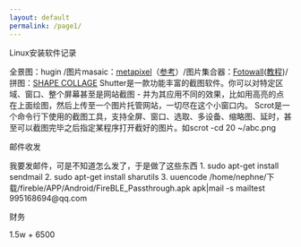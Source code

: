 ```yaml
---
layout: default
permalink: /page1/
---
```

<div class="well">

<p>Linux安装软件记录</p>
全景图：hugin /图片masaic：<a href="http://www.misterhowto.com/index.php?category=Computers&subcategory=Graphics&article=make_mosaic_with_metapixel">metapixel</a>（<a href="http://www.linuxdiyf.com/bbs/thread-193632-1-1.html">参考</a>）/图片集合器：<a href="http://www.enricoros.com/opensource/fotowall/">Fotowall</a>(<a href="http://www.enricoros.com/oldblog/tag/fotowall/">教程</a>)/拼图：<a href="http://www.shapecollage.com/">SHAPE COLLAGE</a>     
Shutter是一款功能丰富的截图软件。你可以对特定区域、窗口、整个屏幕甚至是网站截图 - 并为其应用不同的效果，比如用高亮的点在上面绘图，然后上传至一个图片托管网站，一切尽在这个小窗口内。     
Scrot是一个命令行下使用的截图工具，支持全屏、窗口、选取、多设备、缩略图、延时，甚至可以截图完毕之后指定某程序打开截好的图片。如scrot -cd 20  ~/abc.png

<p>邮件收发</p>
我要发邮件，可是不知道怎么发了，于是做了这些东西    
1. sudo apt-get install sendmail     
2. sudo apt-get install sharutils     
3. uuencode /home/nephne/下载/fireble/APP/Android/FireBLE_Passthrough.apk apk|mail -s mailtest 995168694@qq.com

<p>财务</p>
1.5w + 6500

</del>